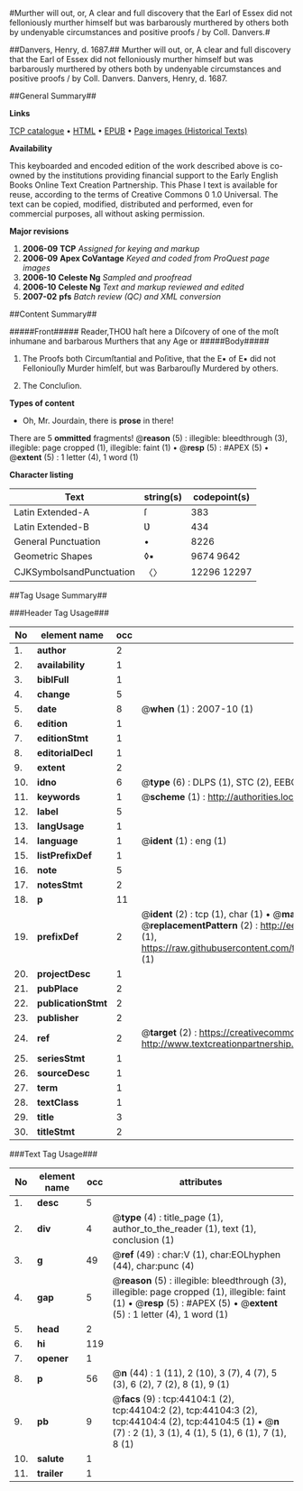 #Murther will out, or, A clear and full discovery that the Earl of Essex did not felloniously murther himself but was barbarously murthered by others both by undenyable circumstances and positive proofs / by Coll. Danvers.#

##Danvers, Henry, d. 1687.##
Murther will out, or, A clear and full discovery that the Earl of Essex did not felloniously murther himself but was barbarously murthered by others both by undenyable circumstances and positive proofs / by Coll. Danvers.
Danvers, Henry, d. 1687.

##General Summary##

**Links**

[TCP catalogue](http://www.ota.ox.ac.uk/tcp/)  • 
[HTML](http://tei.it.ox.ac.uk/tcp/Texts-HTML/free/A36/A36606.html)  • 
[EPUB](http://tei.it.ox.ac.uk/tcp/Texts-EPUB/free/A36/A36606.epub) • 
[Page images (Historical Texts)](https://data.historicaltexts.jisc.ac.uk/view?pubId=eebo-09790751e&pageId=eebo-09790751e-44104-1)

**Availability**

This keyboarded and encoded edition of the
	       work described above is co-owned by the institutions
	       providing financial support to the Early English Books
	       Online Text Creation Partnership. This Phase I text is
	       available for reuse, according to the terms of Creative
	       Commons 0 1.0 Universal. The text can be copied,
	       modified, distributed and performed, even for
	       commercial purposes, all without asking permission.

**Major revisions**

1. __2006-09__ __TCP__ *Assigned for keying and markup*
1. __2006-09__ __Apex CoVantage__ *Keyed and coded from ProQuest page images*
1. __2006-10__ __Celeste Ng__ *Sampled and proofread*
1. __2006-10__ __Celeste Ng__ *Text and markup reviewed and edited*
1. __2007-02__ __pfs__ *Batch review (QC) and XML conversion*

##Content Summary##

#####Front#####
Reader,THOƲ haſt here a Diſcovery of one of the moſt inhumane and barbarous Murthers that any Age or
#####Body#####

1. The Proofs both Circumſtantial and Poſitive, that the E▪ of E▪ did not Felloniouſly Murder himſelf, but was Barbarouſly Murdered by others.

1. The Concluſion.

**Types of content**

  * Oh, Mr. Jourdain, there is **prose** in there!

There are 5 **ommitted** fragments! 
 @__reason__ (5) : illegible: bleedthrough (3), illegible: page cropped (1), illegible: faint (1)  •  @__resp__ (5) : #APEX (5)  •  @__extent__ (5) : 1 letter (4), 1 word (1)

**Character listing**


|Text|string(s)|codepoint(s)|
|---|---|---|
|Latin Extended-A|ſ|383|
|Latin Extended-B|Ʋ|434|
|General Punctuation|•|8226|
|Geometric Shapes|◊▪|9674 9642|
|CJKSymbolsandPunctuation|〈〉|12296 12297|

##Tag Usage Summary##

###Header Tag Usage###

|No|element name|occ|attributes|
|---|---|---|---|
|1.|__author__|2||
|2.|__availability__|1||
|3.|__biblFull__|1||
|4.|__change__|5||
|5.|__date__|8| @__when__ (1) : 2007-10 (1)|
|6.|__edition__|1||
|7.|__editionStmt__|1||
|8.|__editorialDecl__|1||
|9.|__extent__|2||
|10.|__idno__|6| @__type__ (6) : DLPS (1), STC (2), EEBO-CITATION (1), OCLC (1), VID (1)|
|11.|__keywords__|1| @__scheme__ (1) : http://authorities.loc.gov/ (1)|
|12.|__label__|5||
|13.|__langUsage__|1||
|14.|__language__|1| @__ident__ (1) : eng (1)|
|15.|__listPrefixDef__|1||
|16.|__note__|5||
|17.|__notesStmt__|2||
|18.|__p__|11||
|19.|__prefixDef__|2| @__ident__ (2) : tcp (1), char (1)  •  @__matchPattern__ (2) : ([0-9\-]+):([0-9IVX]+) (1), (.+) (1)  •  @__replacementPattern__ (2) : http://eebo.chadwyck.com/downloadtiff?vid=$1&page=$2 (1), https://raw.githubusercontent.com/textcreationpartnership/Texts/master/tcpchars.xml#$1 (1)|
|20.|__projectDesc__|1||
|21.|__pubPlace__|2||
|22.|__publicationStmt__|2||
|23.|__publisher__|2||
|24.|__ref__|2| @__target__ (2) : https://creativecommons.org/publicdomain/zero/1.0/ (1), http://www.textcreationpartnership.org/docs/. (1)|
|25.|__seriesStmt__|1||
|26.|__sourceDesc__|1||
|27.|__term__|1||
|28.|__textClass__|1||
|29.|__title__|3||
|30.|__titleStmt__|2||


###Text Tag Usage###

|No|element name|occ|attributes|
|---|---|---|---|
|1.|__desc__|5||
|2.|__div__|4| @__type__ (4) : title_page (1), author_to_the_reader (1), text (1), conclusion (1)|
|3.|__g__|49| @__ref__ (49) : char:V (1), char:EOLhyphen (44), char:punc (4)|
|4.|__gap__|5| @__reason__ (5) : illegible: bleedthrough (3), illegible: page cropped (1), illegible: faint (1)  •  @__resp__ (5) : #APEX (5)  •  @__extent__ (5) : 1 letter (4), 1 word (1)|
|5.|__head__|2||
|6.|__hi__|119||
|7.|__opener__|1||
|8.|__p__|56| @__n__ (44) : 1 (11), 2 (10), 3 (7), 4 (7), 5 (3), 6 (2), 7 (2), 8 (1), 9 (1)|
|9.|__pb__|9| @__facs__ (9) : tcp:44104:1 (2), tcp:44104:2 (2), tcp:44104:3 (2), tcp:44104:4 (2), tcp:44104:5 (1)  •  @__n__ (7) : 2 (1), 3 (1), 4 (1), 5 (1), 6 (1), 7 (1), 8 (1)|
|10.|__salute__|1||
|11.|__trailer__|1||
